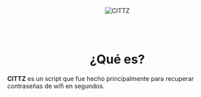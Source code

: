 <p align="center">
<img src="https://imgur.com/t8H61TE.jpg" title="CITTZ">
</p>

<br/>
<br/>
<h1><center>¿Qué es?</center></h1>
<b>CITTZ</b> es un script que fue hecho principalmente para recuperar contraseñas de wifi en segundos.
